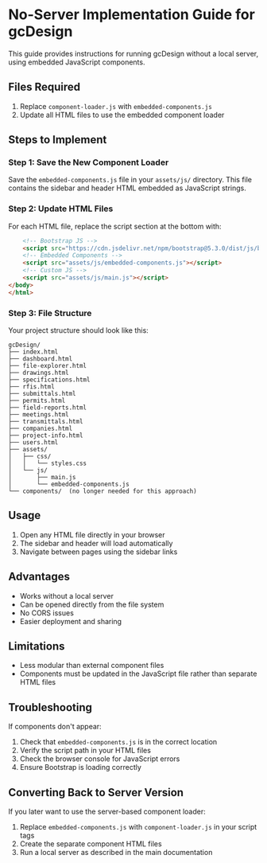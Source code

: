 # No-Server Implementation Guide for gcDesign

This guide provides instructions for running gcDesign without a local server, using embedded JavaScript components.

## Files Required

1. Replace `component-loader.js` with `embedded-components.js` 
2. Update all HTML files to use the embedded component loader

## Steps to Implement

### Step 1: Save the New Component Loader
Save the `embedded-components.js` file in your `assets/js/` directory. This file contains the sidebar and header HTML embedded as JavaScript strings.

### Step 2: Update HTML Files
For each HTML file, replace the script section at the bottom with:

```html
    <!-- Bootstrap JS -->
    <script src="https://cdn.jsdelivr.net/npm/bootstrap@5.3.0/dist/js/bootstrap.bundle.min.js"></script>
    <!-- Embedded Components -->
    <script src="assets/js/embedded-components.js"></script>
    <!-- Custom JS -->
    <script src="assets/js/main.js"></script>
</body>
</html>
```

### Step 3: File Structure
Your project structure should look like this:
```
gcDesign/
├── index.html
├── dashboard.html
├── file-explorer.html
├── drawings.html
├── specifications.html
├── rfis.html
├── submittals.html
├── permits.html
├── field-reports.html
├── meetings.html
├── transmittals.html
├── companies.html
├── project-info.html
├── users.html
├── assets/
│   ├── css/
│   │   └── styles.css
│   └── js/
│       ├── main.js
│       └── embedded-components.js
└── components/  (no longer needed for this approach)
```

## Usage

1. Open any HTML file directly in your browser
2. The sidebar and header will load automatically
3. Navigate between pages using the sidebar links

## Advantages

- Works without a local server
- Can be opened directly from the file system
- No CORS issues
- Easier deployment and sharing

## Limitations

- Less modular than external component files
- Components must be updated in the JavaScript file rather than separate HTML files

## Troubleshooting

If components don't appear:
1. Check that `embedded-components.js` is in the correct location
2. Verify the script path in your HTML files
3. Check the browser console for JavaScript errors
4. Ensure Bootstrap is loading correctly

## Converting Back to Server Version

If you later want to use the server-based component loader:
1. Replace `embedded-components.js` with `component-loader.js` in your script tags
2. Create the separate component HTML files
3. Run a local server as described in the main documentation
